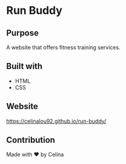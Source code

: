 # Run Buddy

## Purpose 
A website that offers fitness training services.

## Built with 
* HTML 
* CSS

## Website 
https://celinalou92.github.io/run-buddy/


## Contribution
Made with ❤️  by  Celina
